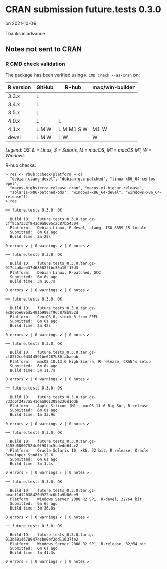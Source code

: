# CRAN submission future.tests 0.3.0

on 2021-10-09

Thanks in advance


## Notes not sent to CRAN

### R CMD check validation

The package has been verified using `R CMD check --as-cran` on:

| R version     | GitHub | R-hub      | mac/win-builder |
| ------------- | ------ | ---------- | --------------- |
| 3.3.x         | L      |            |                 |
| 3.4.x         | L      |            |                 |
| 3.5.x         | L      |            |                 |
| 4.0.x         | L      | L          |                 |
| 4.1.x         | L M W  | L M M1 S W | M1 W            |
| devel         | L M W  | L        W |    W            |

*Legend: OS: L = Linux, S = Solaris, M = macOS, M1 = macOS M1, W = Windows*


R-hub checks:

```
> res <- rhub::check(platform = c(
  "debian-clang-devel", "debian-gcc-patched", "linux-x86_64-centos-epel",
  "macos-highsierra-release-cran", "macos-m1-bigsur-release",
  "solaris-x86-patched-ods", "windows-x86_64-devel", "windows-x86_64-release"))
> res

── future.tests 0.3.0: OK

  Build ID:   future.tests_0.3.0.tar.gz-cff9ca7332f941d9a8695c2c87b54304
  Platform:   Debian Linux, R-devel, clang, ISO-8859-15 locale
  Submitted:  6m 6s ago
  Build time: 3m 25s

0 errors ✔ | 0 warnings ✔ | 0 notes ✔

── future.tests 0.3.0: OK

  Build ID:   future.tests_0.3.0.tar.gz-917c4a0ae437468582ffbc55a16f15d3
  Platform:   Debian Linux, R-patched, GCC
  Submitted:  6m 6s ago
  Build time: 3m 10.7s

0 errors ✔ | 0 warnings ✔ | 0 notes ✔

── future.tests 0.3.0: OK

  Build ID:   future.tests_0.3.0.tar.gz-ec8d95e68bd5491b9897f96c878b952d
  Platform:   CentOS 8, stock R from EPEL
  Submitted:  6m 6s ago
  Build time: 2m 42s

0 errors ✔ | 0 warnings ✔ | 0 notes ✔

── future.tests 0.3.0: OK

  Build ID:   future.tests_0.3.0.tar.gz-cf82f2cc0d344591be6287b80fabaeab
  Platform:   macOS 10.13.6 High Sierra, R-release, CRAN's setup
  Submitted:  6m 6s ago
  Build time: 5m 11.7s

0 errors ✔ | 0 warnings ✔ | 0 notes ✔

── future.tests 0.3.0: OK

  Build ID:   future.tests_0.3.0.tar.gz-733c6f2427a541daa801308e236d1ddb
  Platform:   Apple Silicon (M1), macOS 11.6 Big Sur, R-release
  Submitted:  6m 6s ago
  Build time: 1m 33.9s

0 errors ✔ | 0 warnings ✔ | 0 notes ✔

── future.tests 0.3.0: OK

  Build ID:   future.tests_0.3.0.tar.gz-3155d50067524c0f90fbc5cdede64cc2
  Platform:   Oracle Solaris 10, x86, 32 bit, R release, Oracle Developer Studio 12.6
  Submitted:  6m 6s ago
  Build time: 3m 3.4s

0 errors ✔ | 0 warnings ✔ | 0 notes ✔

── future.tests 0.3.0: OK

  Build ID:   future.tests_0.3.0.tar.gz-beacf1d12038420d922ac0b1a9b06ee9
  Platform:   Windows Server 2008 R2 SP1, R-devel, 32/64 bit
  Submitted:  6m 6s ago
  Build time: 3m 36.8s

0 errors ✔ | 0 warnings ✔ | 0 notes ✔

── future.tests 0.3.0: OK

  Build ID:   future.tests_0.3.0.tar.gz-013d6014678947ecbe0ef2dd11637fe2
  Platform:   Windows Server 2008 R2 SP1, R-release, 32/64 bit
  Submitted:  6m 6s ago
  Build time: 3m 41.3s

0 errors ✔ | 0 warnings ✔ | 0 notes ✔
```
